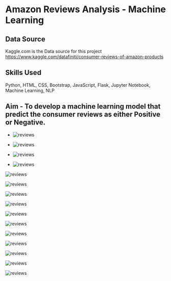 # Amazon Reviews Analysis - Machine Learning


## Data Source
Kaggle.com is the Data source for this project
https://www.kaggle.com/datafiniti/consumer-reviews-of-amazon-products


## Skills Used
Python, HTML, CSS, Bootstrap, JavaScript, Flask, Jupyter Notebook, Machine Learning, NLP

## Aim - To develop a machine learning model that predict the consumer reviews as either Positive or Negative.

- ![reviews](Amazon_Reviews_NLP/images/Page1_1.PNG)

- ![reviews](Amazon_Reviews_NLP/images/Page1_2.PNG)

- ![reviews](Amazon_Reviews_NLP/images/Page2_1.PNG)

- ![reviews](Amazon_Reviews_NLP/images/Page2_2.PNG)

![reviews](Amazon_Reviews_NLP/images/Page3_1.PNG)

![reviews](Amazon_Reviews_NLP/images/Page3_2.PNG)

![reviews](Amazon_Reviews_NLP/images/Page3_3.PNG)

![reviews](Amazon_Reviews_NLP/images/Page3_4.PNG)

![reviews](Amazon_Reviews_NLP/images/Page_1.PNG)

![reviews](Amazon_Reviews_NLP/images/Page_2.PNG)

![reviews](Amazon_Reviews_NLP/images/Page_3.PNG)

![reviews](Amazon_Reviews_NLP/images/Page_4.PNG)

![reviews](Amazon_Reviews_NLP/images/Page_5.PNG)

![reviews](Amazon_Reviews_NLP/images/Page_6.PNG)

![reviews](Amazon_Reviews_NLP/images/Page_7.PNG)



